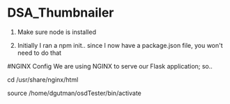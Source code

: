 # DSA_Thumbnailer


1) Make sure node is installed

2) Initially I ran a npm init.. since I now have a package.json file, you won't need to do that



#NGINX Config
We are using NGINX to serve our Flask application;  so..

cd /usr/share/nginx/html


source /home/dgutman/osdTester/bin/activate
